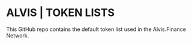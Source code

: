 # ALVIS | TOKEN LISTS

This GitHub repo contains the default token list used in the Alvis.Finance Network.